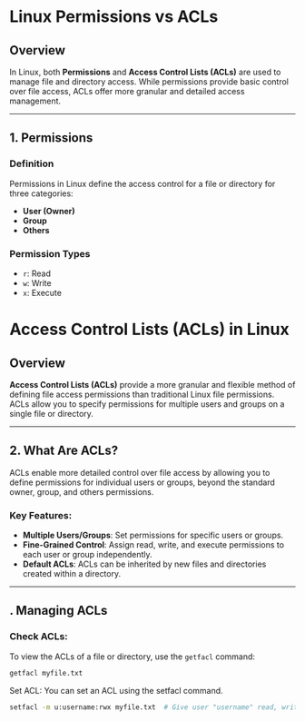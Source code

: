 # Linux Permissions vs ACLs

## Overview

In Linux, both **Permissions** and **Access Control Lists (ACLs)** are used to manage file and directory access. While permissions provide basic control over file access, ACLs offer more granular and detailed access management.

---

## 1. Permissions

### Definition
Permissions in Linux define the access control for a file or directory for three categories:
- **User (Owner)**
- **Group**
- **Others**

### Permission Types
- `r`: Read
- `w`: Write
- `x`: Execute

# Access Control Lists (ACLs) in Linux

## Overview

**Access Control Lists (ACLs)** provide a more granular and flexible method of defining file access permissions than traditional Linux file permissions. ACLs allow you to specify permissions for multiple users and groups on a single file or directory.

---

## 2. What Are ACLs?

ACLs enable more detailed control over file access by allowing you to define permissions for individual users or groups, beyond the standard owner, group, and others permissions.

### Key Features:
- **Multiple Users/Groups**: Set permissions for specific users or groups.
- **Fine-Grained Control**: Assign read, write, and execute permissions to each user or group independently.
- **Default ACLs**: ACLs can be inherited by new files and directories created within a directory.

---

## . Managing ACLs

### Check ACLs:
To view the ACLs of a file or directory, use the `getfacl` command:
```bash
getfacl myfile.txt
```

Set ACL: You can set an ACL using the setfacl command.
```bash
setfacl -m u:username:rwx myfile.txt  # Give user "username" read, write, and execute permissions
```


